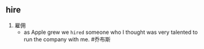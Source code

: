 ## hire
1. 雇佣
   * as Apple grew we `hired` someone who I thought was very talented to run the company with me. #乔布斯 